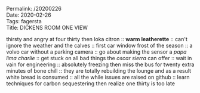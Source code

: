 Permalink: /20200226  
Date: 2020-02-26  
Tags: fagersta  
Title: DICKENS ROOM ONE VIEW  
  
thirsty and angry at four thirty then loka citron :: **warm leatherette** :: can't ignore the weather and the calves :: first car window frost of the season :: a volvo car without a parking camera :: go about making the sensor a _papa lima charlie_ :: get stuck on all bad things the _oscar sierra_ can offer :: wait in vain for engineering :: absolutely freezing then miss the bus for twenty extra minutes of bone chill :: they are totally rebuilding the lounge and as a result white bread is consumed :: all the while issues are raised on github :: learn techniques for carbon sequestering then realize one thirty is too late  
